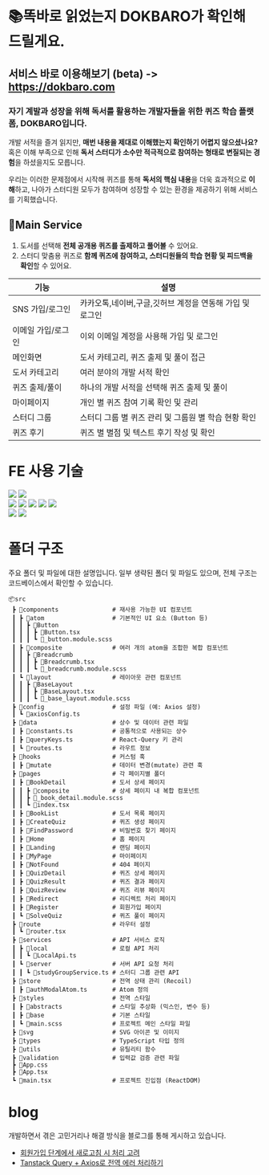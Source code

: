 # 📚똑바로 읽었는지 DOKBARO가 확인해 드릴게요.

서비스 바로 이용해보기 (beta) -> https://dokbaro.com
---

### 자기 계발과 성장을 위해 독서를 활용하는 **개발자들을 위한 퀴즈 학습 플랫폼, DOKBARO**입니다.

개발 서적을 즐겨 읽지만, **매번 내용을 제대로 이해했는지 확인하기 어렵지 않으셨나요?** 혹은 이해 부족으로 인해 **독서 스터디가 소수만 적극적으로 참여하는 형태로 변질되는 경험**을 하셨을지도 모릅니다.

우리는 이러한 문제점에서 시작해 퀴즈를 통해 **독서의 핵심 내용**을 더욱 효과적으로 **이해**하고, 나아가 스터디원 모두가 참여하며 성장할 수 있는 환경을 제공하기 위해 서비스를 기획했습니다.

## 📕Main Service

1. 도서를 선택해 **전체 공개용 퀴즈를 출제하고 풀어볼** 수 있어요.
2. 스터디 맞춤용 퀴즈로 **함께 퀴즈에 참여하고, 스터디원들의 학습 현황 및 피드백을 확인**할 수 있어요.
  
 | **기능** | **설명** |
   | --- | --- |
   | SNS 가입/로그인 | 카카오톡,네이버,구글,깃허브 계정을 연동해 가입 및 로그인 |
   | 이메일 가입/로그인 | 이외 이메일 계정을 사용해 가입 및 로그인 |
   | 메인화면 | 도서 카테고리, 퀴즈 출제 및 풀이 접근 |
   | 도서 카테고리 | 여러 분야의 개발 서적 확인 |
   | 퀴즈 출제/풀이 | 하나의 개발 서적을 선택해 퀴즈 출제 및 풀이 |
   | 마이페이지 | 개인 별 퀴즈 참여 기록 확인 및 관리 |
   | 스터디 그룹 | 스터디 그룹 별 퀴즈 관리 및 그룹원 별 학습 현황 확인 |
   | 퀴즈 후기 | 퀴즈 별 별점 및 텍스트 후기 작성 및 확인 |

# FE 사용 기술
<div>
  <img src="https://img.shields.io/badge/Yarn-2C8EBB?style=for-the-badge&logo=yarn&logoColor=white" /> 
  <img src="https://img.shields.io/badge/Vite-646CFF?style=for-the-badge&logo=Vite&logoColor=white" />
</div>
<div>
  <img src="https://img.shields.io/badge/react-61DAFB?style=for-the-badge&logo=react&logoColor=black" /> 
  <img src="https://img.shields.io/badge/Typescript-3178C6?style=for-the-badge&logo=SCSS&logoColor=white"/>
  <img src="https://img.shields.io/badge/Scss-CC6699?style=for-the-badge&logo=Sass&logoColor=white"/>
  <img src="https://img.shields.io/badge/TanStack Query-FF4154?style=for-the-badge&logo=reactquery&logoColor=white" />
  <img src="https://img.shields.io/badge/Jotai-181717?style=for-the-badge&logo=""&logoColor=white" />
</div>
<div>
  <img src="https://img.shields.io/badge/git-F05032?style=for-the-badge&logo=git&logoColor=white" /> 
  <img src="https://img.shields.io/badge/github-181717?style=for-the-badge&logo=github&logoColor=white" /> 
</div>

# 폴더 구조
주요 폴더 및 파일에 대한 설명입니다. 일부 생략된 폴더 및 파일도 있으며, 전체 구조는 코드베이스에서 확인할 수 있습니다.
```plaintext
📦src
 ┣ 📂components               # 재사용 가능한 UI 컴포넌트
 ┃ ┣ 📂atom                   # 기본적인 UI 요소 (Button 등)
 ┃ ┃ ┣ 📂Button
 ┃ ┃ ┃ ┣ 📜Button.tsx
 ┃ ┃ ┃ ┗ 📜_button.module.scss
 ┃ ┣ 📂composite              # 여러 개의 atom을 조합한 복합 컴포넌트
 ┃ ┃ ┣ 📂Breadcrumb
 ┃ ┃ ┃ ┣ 📜Breadcrumb.tsx
 ┃ ┃ ┃ ┗ 📜_breadcrumb.module.scss
 ┃ ┗ 📂layout                 # 레이아웃 관련 컴포넌트
 ┃ ┃ ┣ 📂BaseLayout
 ┃ ┃ ┃ ┣ 📜BaseLayout.tsx
 ┃ ┃ ┃ ┗ 📜_base_layout.module.scss
 ┣ 📂config                   # 설정 파일 (예: Axios 설정)
 ┃ ┗ 📜axiosConfig.ts
 ┣ 📂data                     # 상수 및 데이터 관련 파일
 ┃ ┣ 📜constants.ts           # 공통적으로 사용되는 상수
 ┃ ┣ 📜queryKeys.ts           # React-Query 키 관리
 ┃ ┗ 📜routes.ts              # 라우트 정보
 ┣ 📂hooks                    # 커스텀 훅
 ┃ ┣ 📂mutate                 # 데이터 변경(mutate) 관련 훅
 ┣ 📂pages                    # 각 페이지별 폴더
 ┃ ┣ 📂BookDetail             # 도서 상세 페이지
 ┃ ┃ ┣ 📂composite            # 상세 페이지 내 복합 컴포넌트
 ┃ ┃ ┣ 📜_book_detail.module.scss
 ┃ ┃ ┗ 📜index.tsx
 ┃ ┣ 📂BookList               # 도서 목록 페이지
 ┃ ┣ 📂CreateQuiz             # 퀴즈 생성 페이지
 ┃ ┣ 📂FindPassword           # 비밀번호 찾기 페이지
 ┃ ┣ 📂Home                   # 홈 페이지
 ┃ ┣ 📂Landing                # 랜딩 페이지
 ┃ ┣ 📂MyPage                 # 마이페이지
 ┃ ┣ 📂NotFound               # 404 페이지
 ┃ ┣ 📂QuizDetail             # 퀴즈 상세 페이지
 ┃ ┣ 📂QuizResult             # 퀴즈 결과 페이지
 ┃ ┣ 📂QuizReview             # 퀴즈 리뷰 페이지
 ┃ ┣ 📂Redirect               # 리디렉트 처리 페이지
 ┃ ┣ 📂Register               # 회원가입 페이지
 ┃ ┗ 📂SolveQuiz              # 퀴즈 풀이 페이지
 ┣ 📂route                    # 라우터 설정
 ┃ ┗ 📜router.tsx
 ┣ 📂services                 # API 서비스 로직
 ┃ ┣ 📂local                  # 로컬 API 처리
 ┃ ┃ ┗ 📜LocalApi.ts
 ┃ ┗ 📂server                 # 서버 API 요청 처리
 ┃ ┃ ┗ 📜studyGroupService.ts # 스터디 그룹 관련 API
 ┣ 📂store                    # 전역 상태 관리 (Recoil)
 ┃ ┣ 📜authModalAtom.ts       # Atom 정의
 ┣ 📂styles                   # 전역 스타일
 ┃ ┣ 📂abstracts              # 스타일 추상화 (믹스인, 변수 등)
 ┃ ┣ 📂base                   # 기본 스타일
 ┃ ┗ 📜main.scss              # 프로젝트 메인 스타일 파일
 ┣ 📂svg                      # SVG 아이콘 및 이미지
 ┣ 📂types                    # TypeScript 타입 정의
 ┣ 📂utils                    # 유틸리티 함수
 ┣ 📂validation               # 입력값 검증 관련 파일
 ┣ 📜App.css                  
 ┣ 📜App.tsx                 
 ┗ 📜main.tsx                 # 프로젝트 진입점 (ReactDOM)
```

# blog
개발하면서 겪은 고민거리나 해결 방식을 블로그를 통해 게시하고 있습니다.

- [회원가입 단계에서 새로고침 시 처리 고려](https://velog.io/@page1597/회원가입-단계에서-새로고침-시-처리-고려)
- [Tanstack Query + Axios로 전역 에러 처리하기](https://velog.io/@page1597/Tanstack-Query-Axios로-전역-에러-처리하기)
